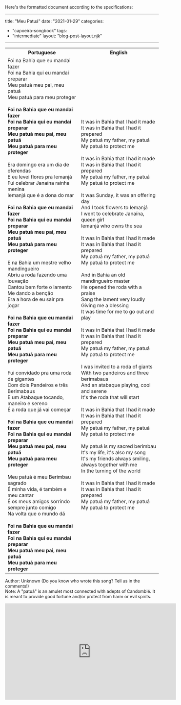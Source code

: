 Here's the formatted document according to the specifications:

---
title: "Meu Patuá"
date: "2021-01-29"
categories: 
  - "capoeira-songbook"
tags: 
  - "intermediate"
layout: "blog-post-layout.njk"
---

<table class="capoeira-table">
    <tr class="header-row">
        <th>Portuguese</th>
        <th>English</th>
    </tr>
    <tr>
        <td>Foi na Bahia que eu mandai fazer<br>
Foi na Bahia qui eu mandai preparar<br>
Meu patuá meu pai, meu patuá<br>
Meu patuá para meu proteger<br>
<br>
<strong>Foi na Bahia que eu mandai fazer<br>
Foi na Bahia qui eu mandai preparar<br>
Meu patuá meu pai, meu patuá<br>
Meu patuá para meu proteger</strong><br>
<br>
Era domingo era um dia de oferendas<br>
E eu levei flores pra Iemanjá<br>
Fui celebrar Janaína rainha menina<br>
Iemanjá que é a dona do mar<br>
<br>
<strong>Foi na Bahia que eu mandai fazer<br>
Foi na Bahia qui eu mandai preparar<br>
Meu patuá meu pai, meu patuá<br>
Meu patuá para meu proteger</strong><br>
<br>
E na Bahia um mestre velho mandingueiro<br>
Abriu a roda fazendo uma louvação<br>
Cantou bem forte o lamento<br>
Me dando a benção<br>
Era a hora de eu sair pra jogar<br>
<br>
<strong>Foi na Bahia que eu mandai fazer<br>
Foi na Bahia qui eu mandai preparar<br>
Meu patuá meu pai, meu patuá<br>
Meu patuá para meu proteger</strong><br>
<br>
Fui convidado pra uma roda de gigantes<br>
Com dois Pandeiros e três Berimabaus<br>
E um Atabaque tocando, maneiro e sereno<br>
É a roda que já vai começar<br>
<br>
<strong>Foi na Bahia que eu mandai fazer<br>
Foi na Bahia qui eu mandai preparar<br>
Meu patuá meu pai, meu patuá<br>
Meu patuá para meu proteger</strong><br>
<br>
Meu patuá é meu Berimbau sagrado<br>
É minha vida, é também e meu cantar<br>
É os meus amigos sorrindo sempre junto comigo<br>
Na volta que o mundo dá<br>
<br>
<strong>Foi na Bahia que eu mandai fazer<br>
Foi na Bahia qui eu mandai preparar<br>
Meu patuá meu pai, meu patuá<br>
Meu patuá para meu proteger</strong></td>
        <td>It was in Bahia that I had it made<br>
It was in Bahia that I had it prepared<br>
My patuá my father, my patuá<br>
My patuá to protect me<br>
<br>
It was in Bahia that I had it made<br>
It was in Bahia that I had it prepared<br>
My patuá my father, my patuá<br>
My patuá to protect me<br>
<br>
It was Sunday, it was an offering day<br>
And I took flowers to Iemanjá<br>
I went to celebrate Janaína, queen girl<br>
Iemanjá who owns the sea<br>
<br>
It was in Bahia that I had it made<br>
It was in Bahia that I had it prepared<br>
My patuá my father, my patuá<br>
My patuá to protect me<br>
<br>
And in Bahia an old mandingueiro master<br>
He opened the roda with a praise<br>
Sang the lament very loudly<br>
Giving me a blessing<br>
It was time for me to go out and play<br>
<br>
It was in Bahia that I had it made<br>
It was in Bahia that I had it prepared<br>
My patuá my father, my patuá<br>
My patuá to protect me<br>
<br>
I was invited to a roda of giants<br>
With two pandeiros and three berimabaus<br>
And an atabaque playing, cool and serene<br>
It's the roda that will start<br>
<br>
It was in Bahia that I had it made<br>
It was in Bahia that I had it prepared<br>
My patuá my father, my patuá<br>
My patuá to protect me<br>
<br>
My patuá is my sacred berimbau<br>
It's my life, it's also my song<br>
It's my friends always smiling, always together with me<br>
In the turning of the world<br>
<br>
It was in Bahia that I had it made<br>
It was in Bahia that I had it prepared<br>
My patuá my father, my patuá<br>
My patuá to protect me</td>
    </tr>
</table>

<figcaption>

Author: Unknown (Do you know who wrote this song? Tell us in the comments!)  
Note: A "patuá" is an amulet most connected with adepts of Candomblé. It is meant to provide good fortune and/or protect from harm or evil spirits.

</figcaption>

<iframe width="560" height="315" src="https://www.youtube.com/embed/mXJ18orD5KY" title="YouTube video player" frameborder="0" allow="accelerometer; autoplay; clipboard-write; encrypted-media; gyroscope; picture-in-picture" allowfullscreen></iframe>